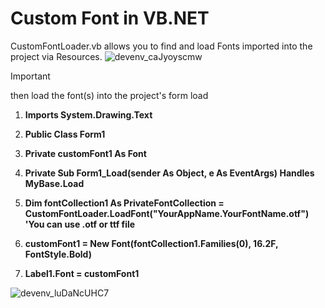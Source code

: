 # Custom Font in VB.NET


CustomFontLoader.vb allows you to find and load Fonts imported into the project via Resources.
![devenv_caJyoyscmw](https://github.com/user-attachments/assets/9a809e30-9ce0-43fb-8616-fab8e4d5bea4)
> [!IMPORTANT]
then load the font(s) into the project's form load

1. **Imports System.Drawing.Text**

2. **Public Class Form1**
3. **Private customFont1 As Font**

4. **Private Sub Form1_Load(sender As Object, e As EventArgs) Handles MyBase.Load**
5. **Dim fontCollection1 As PrivateFontCollection = CustomFontLoader.LoadFont("YourAppName.YourFontName.otf") 'You can use .otf or ttf file**
6. **customFont1 = New Font(fontCollection1.Families(0), 16.2F, FontStyle.Bold)**
7. **Label1.Font = customFont1**

![devenv_luDaNcUHC7](https://github.com/user-attachments/assets/f55cde03-a260-4945-a804-0474d67edaa2)
